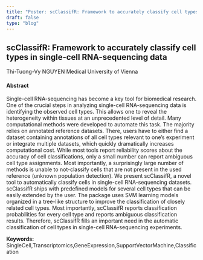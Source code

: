 ```yaml
---
title: "Poster: scClassifR: Framework to accurately classify cell types in single-cell RNA-sequencing data"
draft: false
type: "blog"
---
```


## scClassifR: Framework to accurately classify cell types in single-cell RNA-sequencing data
Thi-Tuong-Vy NGUYEN
Medical University of Vienna
#### Abstract

Single-cell RNA-sequencing has become a key tool for biomedical research. One of the crucial steps in analyzing single-cell RNA-sequencing data is identifying the observed cell types. This allows one to reveal the heterogeneity within tissues at an unprecedented level of detail. Many computational methods were developed to automate this task. The majority relies on annotated reference datasets. There, users have to either find a dataset containing annotations of all cell types relevant to one’s experiment or integrate multiple datasets, which quickly dramatically increases computational cost. While most tools report reliability scores about the accuracy of cell classifications, only a small number can report ambiguous cell type assignments. Most importantly, a surprisingly large number of methods is unable to not-classify cells that are not present in the used reference (unknown population detection).
We present scClassifR, a novel tool to automatically classify cells in single-cell RNA-sequencing datasets. scClassifR ships with predefined models for several cell types that can be easily extended by the user. The package uses SVM learning models organized in a tree-like structure to improve the classification of closely related cell types. Most importantly, scClassifR reports classification probabilities for every cell type and reports ambiguous classification results. Therefore, scClassifR fills an important need in the automatic classification of cell types in single-cell RNA-sequencing experiments.

**Keywords:** SingleCell,Transcriptomics,GeneExpression,SupportVectorMachine,Classification
